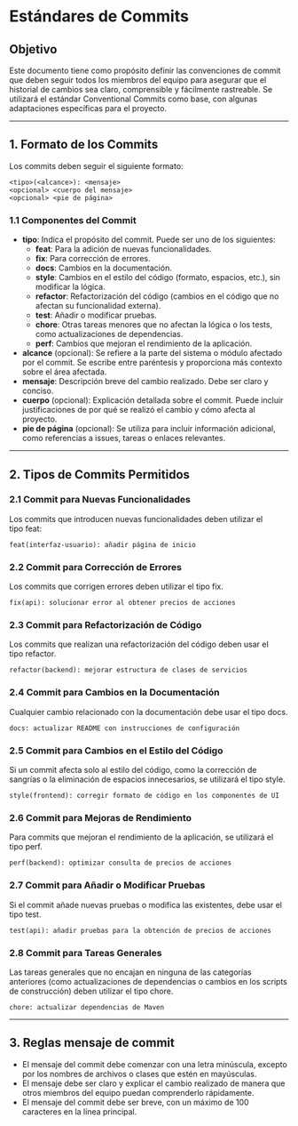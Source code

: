 # Estándares de Commits

## **Objetivo**

Este documento tiene como propósito definir las convenciones de commit que deben seguir todos los miembros del equipo para asegurar que el historial de cambios sea claro, comprensible y fácilmente rastreable. Se utilizará el estándar Conventional Commits como base, con algunas adaptaciones específicas para el proyecto.

---

## **1. Formato de los Commits**

Los commits deben seguir el siguiente formato:

    <tipo>(<alcance>): <mensaje>
    <opcional> <cuerpo del mensaje>
    <opcional> <pie de página>

### **1.1 Componentes del Commit**

- **tipo**: Indica el propósito del commit. Puede ser uno de los siguientes:
    - **feat**: Para la adición de nuevas funcionalidades.
    - **fix**: Para corrección de errores.
    - **docs**: Cambios en la documentación.
    - **style**: Cambios en el estilo del código (formato, espacios, etc.), sin modificar la lógica.
    - **refactor**: Refactorización del código (cambios en el código que no afectan su funcionalidad externa).
    - **test**: Añadir o modificar pruebas.
    - **chore**: Otras tareas menores que no afectan la lógica o los tests, como actualizaciones de dependencias.
    - **perf**: Cambios que mejoran el rendimiento de la aplicación.
- **alcance** (opcional): Se refiere a la parte del sistema o módulo afectado por el commit. Se escribe entre paréntesis y proporciona más contexto sobre el área afectada.
- **mensaje**: Descripción breve del cambio realizado. Debe ser claro y conciso.
- **cuerpo** (opcional): Explicación detallada sobre el commit. Puede incluir justificaciones de por qué se realizó el cambio y cómo afecta al proyecto.
- **pie de página** (opcional): Se utiliza para incluir información adicional, como referencias a issues, tareas o enlaces relevantes.

---

## **2. Tipos de Commits Permitidos**

### **2.1 Commit para Nuevas Funcionalidades**

Los commits que introducen nuevas funcionalidades deben utilizar el tipo feat:

    feat(interfaz-usuario): añadir página de inicio

### **2.2 Commit para Corrección de Errores**

Los commits que corrigen errores deben utilizar el tipo fix.

    fix(api): solucionar error al obtener precios de acciones

### **2.3 Commit para Refactorización de Código**

Los commits que realizan una refactorización del código deben usar el tipo refactor.

    refactor(backend): mejorar estructura de clases de servicios

### **2.4 Commit para Cambios en la Documentación**

Cualquier cambio relacionado con la documentación debe usar el tipo docs.

    docs: actualizar README con instrucciones de configuración  

### **2.5 Commit para Cambios en el Estilo del Código**

Si un commit afecta solo al estilo del código, como la corrección de sangrías o la eliminación de espacios innecesarios, se utilizará el tipo style.

    style(frontend): corregir formato de código en los componentes de UI    

### **2.6 Commit para Mejoras de Rendimiento**

Para commits que mejoran el rendimiento de la aplicación, se utilizará el tipo perf.

    perf(backend): optimizar consulta de precios de acciones    

### **2.7 Commit para Añadir o Modificar Pruebas**

Si el commit añade nuevas pruebas o modifica las existentes, debe usar el tipo test.

    test(api): añadir pruebas para la obtención de precios de acciones  

### **2.8 Commit para Tareas Generales**

Las tareas generales que no encajan en ninguna de las categorías anteriores (como actualizaciones de dependencias o cambios en los scripts de construcción) deben utilizar el tipo chore.

    chore: actualizar dependencias de Maven

---

## 3. Reglas mensaje de commit

- El mensaje del commit debe comenzar con una letra minúscula, excepto por los nombres de archivos o clases que estén en mayúsculas.
- El mensaje debe ser claro y explicar el cambio realizado de manera que otros miembros del equipo puedan comprenderlo rápidamente.
- El mensaje del commit debe ser breve, con un máximo de 100 caracteres en la línea principal.